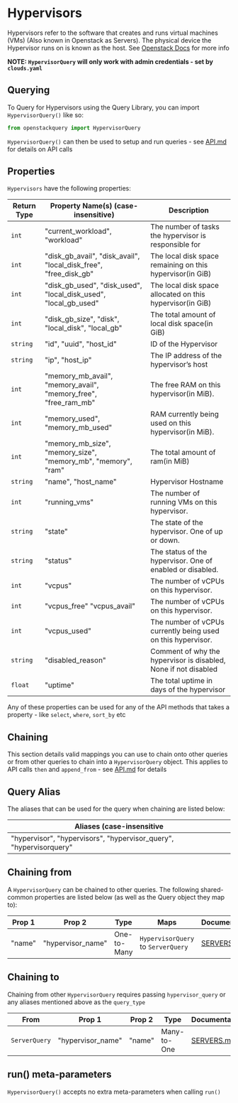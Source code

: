 # Hypervisors
Hypervisors refer to the software that creates and runs virtual machines (VMs) (Also known in Openstack as Servers).
The physical device the Hypervisor runs on is known as the host.
See [Openstack Docs](https://docs.openstack.org/api-ref/compute/#hypervisors-os-hypervisors) for more info

**NOTE: `HypervisorQuery` will only work with admin credentials - set by `clouds.yaml`**

## Querying

To Query for Hypervisors using the Query Library, you can import `HypervisorQuery()` like so:

```python
from openstackquery import HypervisorQuery
```

`HypervisorQuery()` can then be used to setup and run queries - see [API.md](../API.md) for details on API calls

## Properties

`Hypervisors` have the following properties:

| Return Type | Property Name(s) (case-insensitive)                              | Description                                                     |
|-------------|------------------------------------------------------------------|-----------------------------------------------------------------|
| `int`       | "current_workload", "workload"                                   | The number of tasks the hypervisor is responsible for           |
| `int`       | "disk_gb_avail", "disk_avail", "local_disk_free", "free_disk_gb" | The local disk space remaining on this hypervisor(in GiB)       |
| `int`       | "disk_gb_used", "disk_used", "local_disk_used", "local_gb_used"  | The local disk space allocated on this hypervisor(in GiB)       |
| `int`       | "disk_gb_size", "disk", "local_disk", "local_gb"                 | The total amount of local disk space(in GiB)                    |
| `string`    | "id", "uuid", "host_id"                                          | ID of the Hypervisor                                            |
| `string`    | "ip", "host_ip"                                                  | The IP address of the hypervisor’s host                         |
| `int`       | "memory_mb_avail", "memory_avail", "memory_free", "free_ram_mb"  | The free RAM on this hypervisor(in MiB).                        |
| `int`       | "memory_used", "memory_mb_used"                                  | RAM currently being used on this hypervisor(in MiB).            |
| `int`       | "memory_mb_size", "memory_size", "memory_mb", "memory", "ram"    | The total amount of ram(in MiB)                                 |
| `string`    | "name", "host_name"                                              | Hypervisor Hostname                                             |
| `int`       | "running_vms"                                                    | The number of running VMs on this hypervisor.                   |
| `string`    | "state"                                                          | The state of the hypervisor. One of up or down.                 |
| `string`    | "status"                                                         | The status of the hypervisor. One of enabled or disabled.       |
| `int`       | "vcpus"                                                          | The number of vCPUs on this hypervisor.                         |
| `int`       | "vcpus_free" "vcpus_avail"                                       | The number of vCPUs on this hypervisor.                         |
| `int`       | "vcpus_used"                                                     | The number of vCPUs currently being used on this hypervisor.    |
| `string`    | "disabled_reason"                                                | Comment of why the hypervisor is disabled, None if not disabled |
| `float`     | "uptime"                                                         | The total uptime in days of the hypervisor                      |

Any of these properties can be used for any of the API methods that takes a property - like `select`, `where`, `sort_by` etc

## Chaining
This section details valid mappings you can use to chain onto other queries or from other queries to chain into a `HypervisorQuery` object.
This applies to API calls `then` and `append_from` - see [API.md](../API.md) for details

## Query Alias
The aliases that can be used for the query when chaining are listed below:

| Aliases (case-insensitive                                          |
|--------------------------------------------------------------------|
| "hypervisor", "hypervisors", "hypervisor_query", "hypervisorquery" |



## Chaining from
A `HypervisorQuery` can be chained to other queries.
The following shared-common properties are listed below (as well as the Query object they map to):

| Prop 1 | Prop 2            | Type        | Maps                                | Documentation            |
|--------|-------------------|-------------|-------------------------------------|--------------------------|
| "name" | "hypervisor_name" | One-to-Many | `HypervisorQuery` to `ServerQuery`  | [SERVERS.md](SERVERS.md) |


## Chaining to
Chaining from other `HypervisorQuery` requires passing `hypervisor_query` or any aliases mentioned above as the `query_type`

| From          | Prop 1            | Prop 2 | Type        | Documentation            |
|---------------|-------------------|--------|-------------|--------------------------|
| `ServerQuery` | "hypervisor_name" | "name" | Many-to-One | [SERVERS.md](SERVERS.md) |


## run() meta-parameters

`HypervisorQuery()` accepts no extra meta-parameters when calling `run()`
